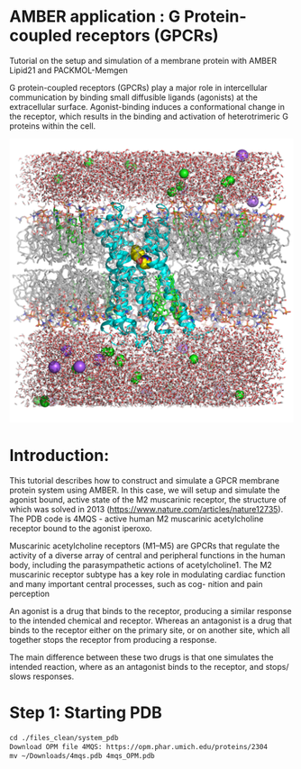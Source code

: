 # AMBER application : G Protein-coupled receptors (GPCRs)

Tutorial on the setup and simulation of a membrane protein with AMBER Lipid21 and PACKMOL-Memgen

G protein-coupled receptors (GPCRs) play a major role in intercellular communication by binding small diffusible ligands (agonists) at the extracellular surface. Agonist-binding induces a conformational change in the receptor, which results in the binding and activation of heterotrimeric G proteins within the cell.

![Alt text](https://github.com/Jahan08/Amber-tutorial/blob/main/m2_setup.png "M2_IXO")

# Introduction:

This tutorial describes how to construct and simulate a GPCR membrane protein system using AMBER. In this case, we will setup and simulate the agonist bound, active state of the M2 muscarinic receptor, the structure of which was solved in 2013 (https://www.nature.com/articles/nature12735). The PDB code is 4MQS - active human M2 muscarinic acetylcholine receptor bound to the agonist iperoxo.

Muscarinic acetylcholine receptors (M1–M5) are GPCRs that regulate the activity of a diverse array of central and peripheral functions in the human body, including the parasympathetic actions of acetylcholine1. The M2 muscarinic receptor subtype has a key role in modulating cardiac function and many important central processes, such as cog- nition and pain perception

An agonist is a drug that binds to the receptor, producing a similar response to the intended chemical and receptor. Whereas an antagonist is a drug that binds to the receptor either on the primary site, or on another site, which all together stops the receptor from producing a response.

The main difference between these two drugs is that one simulates the intended reaction, where as an antagonist binds to the receptor, and stops/ slows responses.

# Step 1: Starting PDB
    cd ./files_clean/system_pdb
    Download OPM file 4MQS: https://opm.phar.umich.edu/proteins/2304
    mv ~/Downloads/4mqs.pdb 4mqs_OPM.pdb
